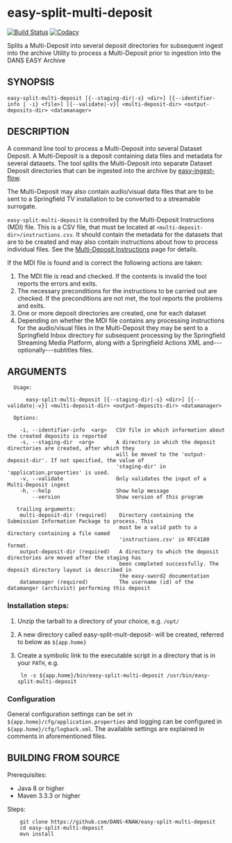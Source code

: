 easy-split-multi-deposit
========================
[![Build Status](https://travis-ci.org/DANS-KNAW/easy-split-multi-deposit.png?branch=master)](https://travis-ci.org/DANS-KNAW/easy-split-multi-deposit)
[![Codacy](https://api.codacy.com/project/badge/Grade/bace6a1d52234ce2a70846d15610ca75)](https://www.codacy.com/app/richard.v.heest/easy-split-multi-deposit?utm_source=github.com&utm_medium=referral&utm_content=rvanheest/easy-split-multi-deposit&utm_campaign=badger)

Splits a Multi-Deposit into several deposit directories for subsequent ingest into the archive
Utility to process a Multi-Deposit prior to ingestion into the DANS EASY Archive

SYNOPSIS
--------

    easy-split-multi-deposit [{--staging-dir|-s} <dir>] [{--identifier-info | -i} <file>] [{--validate|-v}] <multi-deposit-dir> <output-deposits-dir> <datamanager>


DESCRIPTION
-----------
A command line tool to process a Multi-Deposit into several Dataset Deposit. A Multi-Deposit
is a deposit containing data files and metadata for several datasets. The tool splits the
Multi-Deposit into separate Dataset Deposit directories that can be ingested into the archive by 
[easy-ingest-flow].

The Multi-Deposit may also contain audio/visual data files that are to be sent to a Springfield TV
installation to be converted to a streamable surrogate.

`easy-split-multi-deposit` is controlled by the Multi-Deposit Instructions (MDI) file. This is a CSV file,
that must be located at `<multi-deposit-dir>/instructions.csv`. It should contain the metadata for the
datasets that are to be created and may also contain instructions about how to process individual files.
See the [Multi-Deposit Instructions] page for details.

If the MDI file is found and is correct the following actions are taken:

1. The MDI file is read and checked. If the contents is invalid the tool reports the errors and exits.
2. The necessary preconditions for the instructions to be carried out are checked. 
   If the preconditions are not met, the tool reports the problems and exits.
3. One or more deposit directories are created, one for each dataset
4. Depending on whether the MDI file contains any processing instructions for the audio/visual files 
   in the Multi-Deposit they may be sent to a Springfield Inbox directory for
   subsequent processing by the Springfield Streaming Media Platform, along with
   a Springfield Actions XML and---optionally---subtitles files. 
  
  
ARGUMENTS
---------
```
  Usage: 

      easy-split-multi-deposit [{--staging-dir|-s} <dir>] [{--validate|-v}] <multi-deposit-dir> <output-deposits-dir> <datamanager>

  Options:

    -i, --identifier-info  <arg>   CSV file in which information about the created deposits is reported
    -s, --staging-dir  <arg>       A directory in which the deposit directories are created, after which they
                                   will be moved to the 'output-deposit-dir'. If not specified, the value of
                                   'staging-dir' in 'application.properties' is used.
    -v, --validate                 Only validates the input of a Multi-Deposit ingest
    -h, --help                     Show help message
        --version                  Show version of this program
  
   trailing arguments:
    multi-deposit-dir (required)    Directory containing the Submission Information Package to process. This
                                    must be a valid path to a directory containing a file named
                                    'instructions.csv' in RFC4180 format.
    output-deposit-dir (required)   A directory to which the deposit directories are moved after the staging has
                                    been completed successfully. The deposit directory layout is described in
                                    the easy-sword2 documentation
    datamanager (required)          The username (id) of the datamanger (archivist) performing this deposit
```


### Installation steps:

1. Unzip the tarball to a directory of your choice, e.g. `/opt/`
2. A new directory called easy-split-mult-deposit-<version> will be created, referred to below as `${app.home}`
3. Create a symbolic link to the executable script in a directory that is in your `PATH`, e.g.

        ln -s ${app.home}/bin/easy-split-multi-deposit /usr/bin/easy-split-multi-deposit


### Configuration

General configuration settings can be set in `${app.home}/cfg/application.properties` and logging can be
configured in `${app.home}/cfg/logback.xml`. The available settings are explained in comments in 
aforementioned files.


BUILDING FROM SOURCE
--------------------

Prerequisites:

* Java 8 or higher
* Maven 3.3.3 or higher
 
Steps:

        git clone https://github.com/DANS-KNAW/easy-split-multi-deposit
        cd easy-split-multi-deposit
        mvn install


[Multi-Deposit Instructions]: multi-deposit-instructions.md
[easy-ingest-flow]: https://github.com/DANS-KNAW/easy-ingest-flow

  







